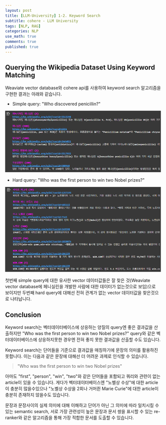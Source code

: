 ```yaml
---
layout: post
title: [LLM-University] 1-2. Keyword Search
subtitle: cohere - LLM University
tags: [NLP, RAG]
categories: NLP
use_math: true
comments: true
published: true
---
```


## Querying the Wikipedia Dataset Using Keyword Matching

Weaviate vector database와 cohere api를 사용하여 keyword search 알고리즘을 구현한 결과는 아래와 같습니다.

- Simple query: "Who discovered penicillin?"

![img1](/img/llm-university/img1.png)

- Hard query: "Who was the first person to win two Nobel prizes?"

![img1](/img/llm-university/img2.png)


첫번째 simple query에 대한 유사한 vector 데이터값들은 잘 찾은 것(Weaviate vector database에 페니실린을 개발한 사람에 대한 데이터가 없는것으로 보임)으로 보이지만 두번째 hard query에 대해선 전혀 관계가 없는 vector 데이터값을 찾은것으로 나타납니다. 

## Conclusion

Keyword search는 벡터데이터베이스에 상응하는 양질의 query엔 좋은 결과값을 산출하지만 "Who was the first person to win two Nobel prizes?" query와 같은 벡터데이터베이스에 상응하지못한 경우엔 전혀 좋지 못한 결과값을 산출할 수도 있습니다. 

Keyword search는 단어들을 기준으로 결과값을 매칭하기에 문장의 의미를 활용하진 못합니다. 이는 다음과 같은 문장에 대해선 더 어려운 과제로 인식할 수 있습니다.

> "Who was the first person to win two Nobel prizes"

아마도 "first", "person", "win", "two"와 같은 단어들을 포함되고 쿼리와 관련이 없는 article이 있을 수 있습니다. 게다가 벡터데이터베이스엔 "노벨상 수상"에 대한 article이 충분히 많을수있으나 "노벨상 수상을 2회나 거머쥔 Marie Curie"에 대한 article이 충분히 존재하지 않을수도 있습니다. 

문장과 문장사이의 실제 의미에 대해 이해하고 단어가 아닌 그 의미에 따라 일치시킬 수 있는 semantic search, 서로 가장 관련성이 높은 문장과 문서 쌍을 표시할 수 있는 re-ranker와 같은 알고리즘을 통해 가장 적합한 문서를 도출할 수 있습니다.